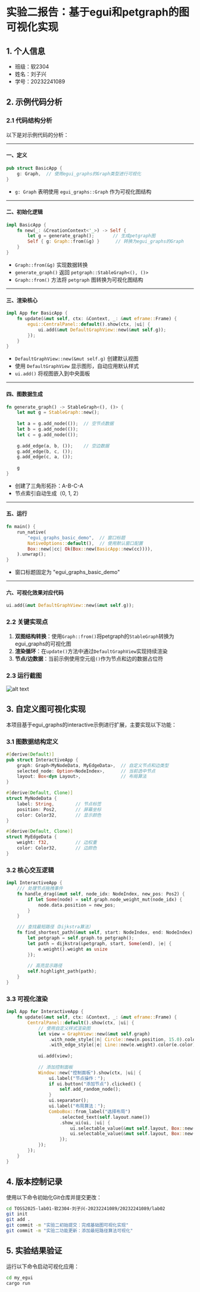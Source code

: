 # 实验二报告：基于egui和petgraph的图可视化实现

## 1. 个人信息

- 班级：软2304  
- 姓名：刘子兴  
- 学号：20232241089  

## 2. 示例代码分析

### 2.1 代码结构分析

以下是对示例代码的分析：

---

#### 一、定义

```rust
pub struct BasicApp {
    g: Graph,  // 使用egui_graphs的Graph类型进行可视化
}
```

- `g: Graph` 表明使用 `egui_graphs::Graph` 作为可视化图结构

---

#### 二、初始化逻辑

```rust
impl BasicApp {
    fn new(_: &CreationContext<'_>) -> Self {
        let g = generate_graph();       // 生成petgraph图
        Self { g: Graph::from(&g) }      // 转换为egui_graphs的Graph
    }
}
```

- `Graph::from(&g)` 实现数据转换
- `generate_graph()` 返回 `petgraph::StableGraph<(), ()>`
- `Graph::from()` 方法将 `petgraph` 图转换为可视化图结构

---

#### 三、渲染核心

```rust
impl App for BasicApp {
    fn update(&mut self, ctx: &Context, _: &mut eframe::Frame) {
        egui::CentralPanel::default().show(ctx, |ui| {
            ui.add(&mut DefaultGraphView::new(&mut self.g));
        });
    }
}
```

- `DefaultGraphView::new(&mut self.g)` 创建默认视图
- 使用 `DefaultGraphView` 显示图形，自动应用默认样式
- `ui.add()` 将视图嵌入到中央面板

---

#### 四、图数据生成

```rust
fn generate_graph() -> StableGraph<(), ()> {
    let mut g = StableGraph::new();
    
    let a = g.add_node(());  // 空节点数据
    let b = g.add_node(());
    let c = g.add_node(());
    
    g.add_edge(a, b, ());    // 空边数据
    g.add_edge(b, c, ());
    g.add_edge(c, a, ());
    
    g
}
```

- 创建了三角形拓扑：A-B-C-A
- 节点索引自动生成（0, 1, 2）

---

#### 五、运行

```rust
fn main() {
    run_native(
        "egui_graphs_basic_demo",  // 窗口标题
        NativeOptions::default(),  // 使用默认窗口配置
        Box::new(|cc| Ok(Box::new(BasicApp::new(cc)))),
    ).unwrap();
}
```

- 窗口标题固定为 "egui_graphs_basic_demo"

---

#### 六、可视化效果对应代码

```rust
ui.add(&mut DefaultGraphView::new(&mut self.g));
```

### 2.2 关键实现点

1. **双图结构转换**：使用`Graph::from()`将petgraph的`StableGraph`转换为egui_graphs的可视化图
2. **渲染循环**：在`update()`方法中通过`DefaultGraphView`实现持续渲染
3. **节点/边数据**：当前示例使用空元组`()`作为节点和边的数据占位符

### 2.3 运行截图

![alt text](image.png)

## 3. 自定义图可视化实现

本项目基于egui_graphs的interactive示例进行扩展，主要实现以下功能：

### 3.1 图数据结构定义

```rust
#[derive(Default)]
pub struct InteractiveApp {
    graph: Graph<MyNodeData, MyEdgeData>,  // 自定义节点和边类型
    selected_node: Option<NodeIndex>,      // 当前选中节点
    layout: Box<dyn Layout>,               // 布局算法
}

#[derive(Default, Clone)]
struct MyNodeData {
    label: String,        // 节点标签
    position: Pos2,       // 屏幕坐标
    color: Color32,       // 显示颜色
}

#[derive(Default, Clone)]
struct MyEdgeData {
    weight: f32,          // 边权重
    color: Color32,       // 边颜色
}
```

### 3.2 核心交互逻辑

```rust
impl InteractiveApp {
    /// 处理节点拖拽事件
    fn handle_drag(&mut self, node_idx: NodeIndex, new_pos: Pos2) {
        if let Some(node) = self.graph.node_weight_mut(node_idx) {
            node.data.position = new_pos;
        }
    }

    /// 查找最短路径（Dijkstra算法）
    fn find_shortest_path(&mut self, start: NodeIndex, end: NodeIndex) {
        let petgraph = self.graph.to_petgraph();
        let path = dijkstra(&petgraph, start, Some(end), |e| {
            e.weight().weight as usize
        });
        
        // 高亮显示路径
        self.highlight_path(path);
    }
}
```

### 3.3 可视化渲染

```rust
impl App for InteractiveApp {
    fn update(&mut self, ctx: &Context, _: &mut eframe::Frame) {
        CentralPanel::default().show(ctx, |ui| {
            // 使用自定义样式渲染图
            let view = GraphView::new(&mut self.graph)
                .with_node_style(|n| Circle::new(n.position, 15.0).color(n.color))
                .with_edge_style(|e| Line::new(e.weight).color(e.color));
            
            ui.add(view);
            
            // 添加控制面板
            Window::new("控制面板").show(ctx, |ui| {
                ui.label("节点操作：");
                if ui.button("添加节点").clicked() {
                    self.add_random_node();
                }
                ui.separator();
                ui.label("布局算法：");
                ComboBox::from_label("选择布局")
                    .selected_text(self.layout.name())
                    .show_ui(ui, |ui| {
                        ui.selectable_value(&mut self.layout, Box::new(RandomLayout), "随机布局");
                        ui.selectable_value(&mut self.layout, Box::new(HierarchicalLayout), "层次布局");
                    });
            });
        });
    }
}
```

## 4. 版本控制记录

使用以下命令初始化Git仓库并提交更改：

```bash
cd TOSS2025-lab01-软2304-刘子兴-20232241089/20232241089/lab02
git init
git add .
git commit -m "实验二初始提交：完成基础图可视化实现"
git commit -m "实验二功能更新：添加最短路径算法可视化"
```

## 5. 实验结果验证

运行以下命令启动可视化应用：

```bash
cd my_egui
cargo run
```
